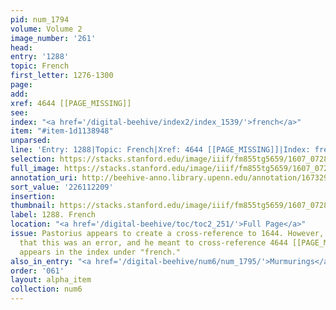 ```yaml
---
pid: num_1794
volume: Volume 2
image_number: '261'
head:
entry: '1288'
topic: French
first_letter: 1276-1300
page:
add:
xref: 4644 [[PAGE_MISSING]]
see:
index: "<a href='/digital-beehive/index2/index_1539/'>french</a>"
item: "#item-1d1138948"
unparsed:
line: 'Entry: 1288|Topic: French|Xref: 4644 [[PAGE_MISSING]]|Index: french|#item-1d1138948'
selection: https://stacks.stanford.edu/image/iiif/fm855tg5659/1607_0728/401,2209,2869,947/full/0/default.jpg
full_image: https://stacks.stanford.edu/image/iiif/fm855tg5659/1607_0728/full/full/0/default.jpg
annotation_uri: http://beehive-anno.library.upenn.edu/annotation/1673294412500
sort_value: '226112209'
insertion:
thumbnail: https://stacks.stanford.edu/image/iiif/fm855tg5659/1607_0728/401,2209,600,180/250,/0/default.jpg
label: 1288. French
location: "<a href='/digital-beehive/toc/toc2_251/'>Full Page</a>"
issue: Pastorius appears to create a cross-reference to 1644. However, it is likely
  that this was an error, and he meant to cross-reference 4644 [[PAGE_MISSING]], which
  appears in the index under "french."
also_in_entry: "<a href='/digital-beehive/num6/num_1795/'>Murmurings</a>"
order: '061'
layout: alpha_item
collection: num6
---
```

